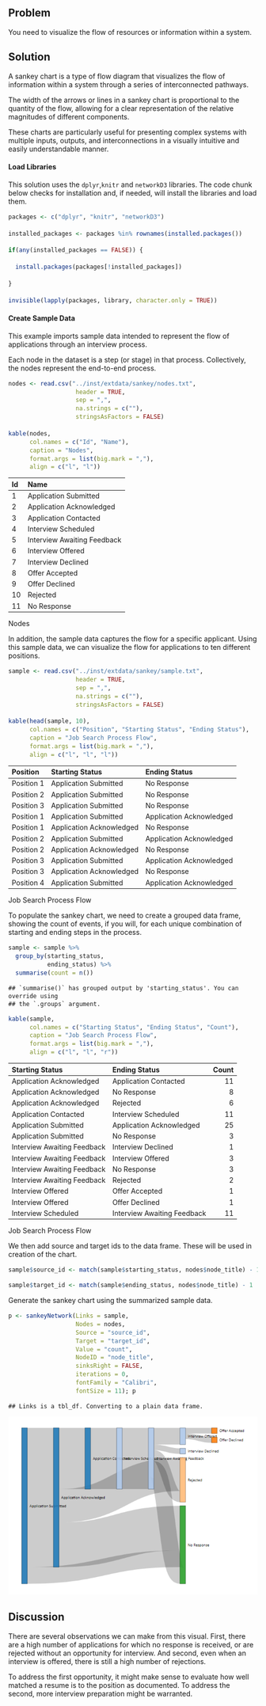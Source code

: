 ## Problem

You need to visualize the flow of resources or information within a
system.

## Solution

A sankey chart is a type of flow diagram that visualizes the flow of
information within a system through a series of interconnected pathways.

The width of the arrows or lines in a sankey chart is proportional to
the quantity of the flow, allowing for a clear representation of the
relative magnitudes of different components.

These charts are particularly useful for presenting complex systems with
multiple inputs, outputs, and interconnections in a visually intuitive
and easily understandable manner.

#### Load Libraries

This solution uses the `dplyr`,`knitr` and `networkD3` libraries. The
code chunk below checks for installation and, if needed, will install
the libraries and load them.

``` r
packages <- c("dplyr", "knitr", "networkD3")

installed_packages <- packages %in% rownames(installed.packages())

if(any(installed_packages == FALSE)) {
  
  install.packages(packages[!installed_packages])
  
}

invisible(lapply(packages, library, character.only = TRUE))
```

#### Create Sample Data

This example imports sample data intended to represent the flow of
applications through an interview process.

Each node in the dataset is a step (or stage) in that process.
Collectively, the nodes represent the end-to-end process.

``` r
nodes <- read.csv("../inst/extdata/sankey/nodes.txt",
                   header = TRUE,
                   sep = ",",
                   na.strings = c(""),
                   stringsAsFactors = FALSE)

kable(nodes,
      col.names = c("Id", "Name"),
      caption = "Nodes",
      format.args = list(big.mark = ","),
      align = c("l", "l"))
```

| Id  | Name                        |
|:----|:----------------------------|
| 1   | Application Submitted       |
| 2   | Application Acknowledged    |
| 3   | Application Contacted       |
| 4   | Interview Scheduled         |
| 5   | Interview Awaiting Feedback |
| 6   | Interview Offered           |
| 7   | Interview Declined          |
| 8   | Offer Accepted              |
| 9   | Offer Declined              |
| 10  | Rejected                    |
| 11  | No Response                 |

Nodes

In addition, the sample data captures the flow for a specific applicant.
Using this sample data, we can visualize the flow for applications to
ten different positions.

``` r
sample <- read.csv("../inst/extdata/sankey/sample.txt",
                   header = TRUE,
                   sep = ",",
                   na.strings = c(""),
                   stringsAsFactors = FALSE)

kable(head(sample, 10),
      col.names = c("Position", "Starting Status", "Ending Status"),
      caption = "Job Search Process Flow",
      format.args = list(big.mark = ","),
      align = c("l", "l", "l"))
```

| Position   | Starting Status          | Ending Status            |
|:-----------|:-------------------------|:-------------------------|
| Position 1 | Application Submitted    | No Response              |
| Position 2 | Application Submitted    | No Response              |
| Position 3 | Application Submitted    | No Response              |
| Position 1 | Application Submitted    | Application Acknowledged |
| Position 1 | Application Acknowledged | No Response              |
| Position 2 | Application Submitted    | Application Acknowledged |
| Position 2 | Application Acknowledged | No Response              |
| Position 3 | Application Submitted    | Application Acknowledged |
| Position 3 | Application Acknowledged | No Response              |
| Position 4 | Application Submitted    | Application Acknowledged |

Job Search Process Flow

To populate the sankey chart, we need to create a grouped data frame,
showing the count of events, if you will, for each unique combination of
starting and ending steps in the process.

``` r
sample <- sample %>%
  group_by(starting_status,
           ending_status) %>%
  summarise(count = n())
```

    ## `summarise()` has grouped output by 'starting_status'. You can override using
    ## the `.groups` argument.

``` r
kable(sample,
      col.names = c("Starting Status", "Ending Status", "Count"),
      caption = "Job Search Process Flow",
      format.args = list(big.mark = ","),
      align = c("l", "l", "r"))
```

| Starting Status             | Ending Status               | Count |
|:----------------------------|:----------------------------|------:|
| Application Acknowledged    | Application Contacted       |    11 |
| Application Acknowledged    | No Response                 |     8 |
| Application Acknowledged    | Rejected                    |     6 |
| Application Contacted       | Interview Scheduled         |    11 |
| Application Submitted       | Application Acknowledged    |    25 |
| Application Submitted       | No Response                 |     3 |
| Interview Awaiting Feedback | Interview Declined          |     1 |
| Interview Awaiting Feedback | Interview Offered           |     3 |
| Interview Awaiting Feedback | No Response                 |     3 |
| Interview Awaiting Feedback | Rejected                    |     2 |
| Interview Offered           | Offer Accepted              |     1 |
| Interview Offered           | Offer Declined              |     1 |
| Interview Scheduled         | Interview Awaiting Feedback |    11 |

Job Search Process Flow

We then add source and target ids to the data frame. These will be used
in creation of the chart.

``` r
sample$source_id <- match(sample$starting_status, nodes$node_title) - 1
```

``` r
sample$target_id <- match(sample$ending_status, nodes$node_title) - 1
```

Generate the sankey chart using the summarized sample data.

``` r
p <- sankeyNetwork(Links = sample,
                   Nodes = nodes,
                   Source = "source_id",
                   Target = "target_id",
                   Value = "count",
                   NodeID = "node_title",
                   sinksRight = FALSE,
                   iterations = 0,
                   fontFamily = "Calibri",
                   fontSize = 11); p
```

    ## Links is a tbl_df. Converting to a plain data frame.

![](sankey_chart_files/figure-markdown_github/unnamed-chunk-4-1.png)

## Discussion

There are several observations we can make from this visual. First,
there are a high number of applications for which no response is
received, or are rejected without an opportunity for interview. And
second, even when an interview is offered, there is still a high number
of rejections.

To address the first opportunity, it might make sense to evaluate how
well matched a resume is to the position as documented. To address the
second, more interview preparation might be warranted.
